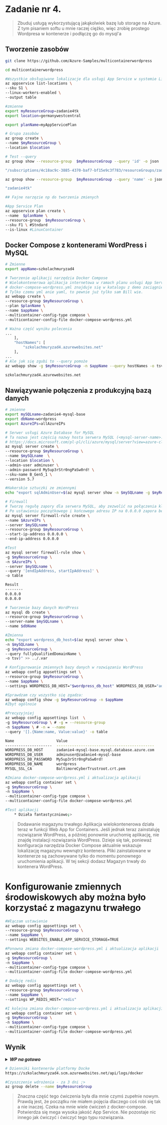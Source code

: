 # Zadanie nr 4. 
> Zbuduj usługą wykorzystującą jakąkolwiek bazę lub storage na Azure.
Z tym pisaniem softu u mnie raczej ciężko, więc zrobię prostego Wordpresa w kontenerze i podłączę go do mysql'a

## Tworzenie zasobów
```bash
git clone https://github.com/Azure-Samples/multicontainerwordpress

cd multicontainerwordpress

#Wszystkie obsługiwane lokalizacje dla usługi App Service w systemie Linux w warstwie Standardowa
az appservice list-locations \
--sku S1 \
--linux-workers-enabled \
--output table

#zmienne
export myResourceGroup=zadanie4tk
export location=germanywestcentral

export planName=myAppServicePlan

# Grupa zasobów
az group create \
--name $myResourceGroup \
--location $location

# Test --query
az group show --resource-group  $myResourceGroup --query 'id' -o json

"/subscriptions/4c18ac9c-3885-4370-baf7-bf15e9c3f783/resourceGroups/zadanie4tk"

az group show --resource-group  $myResourceGroup --query 'name' -o json

"zadanie4tk"

## Fajne narzęzie np do tworzenia zmienych

#App Service Plan
az appservice plan create \
--name  $planName \
--resource-group  $myResourceGroup \
--sku F1 \ #Stndard
--is-linux #LinuxContainer
```

## Docker Compose z kontenerami WordPress i MySQL
```bash
# Zmienne
export appName=szkolachmuryzad4

# Tworzenie aplikacji narzędzia Docker Compose
# Wielokontenerowa aplikacja internetowa w ramach planu usługi App Service. 
# docker-compose-wordpress.yml znajduje się w katalogu z demo zaciągniętym z gita. 
# Tylko czemu yml anie yaml, to pewnie już tylko sam Bill wie.
az webapp create \
--resource-group $myResourceGroup \
--plan $planName \
--name $appName \
--multicontainer-config-type compose \
--multicontainer-config-file docker-compose-wordpress.yml

# Ważna część wyniku polecenia
...
    ],
    "hostNames": [
        "szkolachmuryzad4.azurewebsites.net"
    ],
...
# Ale jak się zgubi to --query pomoże
az webapp show -g $myResourceGroup -n $appName --query hostNames -o tsv # zwracane bez "" jest lepsze do amiennych

szkolachmuryzad4.azurewebsites.net
```
## Nawiązywanie połączenia z produkcyjną bazą danych
```bash
# zmienne
export mySQLname=zadanie4-mysql-base
export dbName=wordpress
export AzureIPs=allAzureIPs

# Serwer usługi Azure Database for MySQL
# Ta nazwa jest częścią nazwy hosta serwera MySQL (<mysql-server-name>.database.windows.net) i musi być unikatowa w skali globalnej.
# https://docs.microsoft.com/pl-pl/cli/azure/mysql/server?view=azure-cli-latest#az_mysql_server_create
az mysql server create \
--resource-group $myResourceGroup \
--name $mySQLname  \
--location $location \
--admin-user adminuser \
--admin-password My5up3rStr0ngPaSw0rd! \
--sku-name B_Gen5_1 \
--version 5.7

#Hakerskie sztuczki ze zmiennymi
echo "export sqlAdminUser=$(az mysql server show -n $mySQLname -g $myResourceGroup --query administratorLogin -o tsv)" >> ../.var

# Firewall
# Tworzę regułę zapory dla serwera MySQL, aby zezwolić na połączenia klienckie. 
# Po ustawieniu początkowego i końcowego adresu IP na 0.0.0.0 zapora będzie otwierana tylko dla innych zasobów platformy Azure.
az mysql server firewall-rule create \
--name $AzureIPs \
--server $mySQLname \
--resource-group $myResourceGroup \
--start-ip-address 0.0.0.0 \
--end-ip-address 0.0.0.0

#Test
az mysql server firewall-rule show \
-g $myResourceGroup \
-n $AzureIPs \
--server $mySQLname \
--query '[endIpAddress, startIpAddress]' \
-o table 

Result
--------
0.0.0.0
0.0.0.0

# Tworzenie bazy danych WordPress
az mysql db create \
--resource-group $myResourceGroup \
--server-name $mySQLname \
--name $dbName

#Zmienna
echo "export wordpress_db_host=$(az mysql server show \
-n $mySQLname \
-g $myResourceGroup \
--query fullyQualifiedDomainName \
-o tsv)" >> ../.var

# Konfigurowanie zmiennych bazy danych w rozwiązaniu WordPress
az webapp config appsettings set \
--resource-group $myResourceGroup \
--name $appName \
--settings WORDPRESS_DB_HOST="$wordpress_db_host" WORDPRESS_DB_USER="adminuser@$mySQLname" WORDPRESS_DB_PASSWORD="My5up3rStr0ngPaSw0rd!" WORDPRESS_DB_NAME="$dbName" MYSQL_SSL_CA="BaltimoreCyberTrustroot.crt.pem"

#Sprawdzam czy wszystko się zgadza:
az webapp config show -g $myResourceGroup -n $appName
#Zbyt ogólnoie

#Precyzyjniej
az webapp config appsettings list  \
-g $myResourceGroup \ # -g = --resource-group
-n $appName \ # -n = --name
--query '[].{Name:name, Value:value}' -o table

Name                   Value
---------------------  --------------------------------------------
WORDPRESS_DB_HOST      zadanie4-mysql-base.mysql.database.azure.com
WORDPRESS_DB_USER      adminuser@zadanie4-mysql-base
WORDPRESS_DB_PASSWORD  My5up3rStr0ngPaSw0rd!
WORDPRESS_DB_NAME      wordpress
MYSQL_SSL_CA           BaltimoreCyberTrustroot.crt.pem

#Zmiana docker-compose-wordpress.yml i aktualizacja aplikacji
az webapp config container set \
-g $myResourceGroup \
-n $appName \
--multicontainer-config-type compose \
--multicontainer-config-file docker-compose-wordpress.yml

#Test aplikacji
    * Działa fantastyczniowo;>

```
> Dodawanie magazynu trwałego
Aplikacja wielokontenerowa działa teraz w funkcji Web App for Containers. Jeśli jednak teraz zainstaluję rozwiązanie WordPress, a później ponownie uruchomię aplikację, nie znajdę instalacji rozwiązania WordPress. Dzieje się tak, ponieważ konfiguracja narzędzia Docker Compose aktualnie wskazuje lokalizację magazynu wewnątrz kontenera. Pliki zainstalowane w kontenerze są zachowywane tylko do momentu ponownego uruchomienia aplikacji. W tej sekcji dodasz Magazyn trwały do kontenera WordPress.

# Konfigurowanie zmiennych środowiskowych aby można było korzystać z magazynu trwałego
```bash
#Włączam ustawienie
az webapp config appsettings set \
--resource-group $myResourceGroup \
--name $appName \
--settings WEBSITES_ENABLE_APP_SERVICE_STORAGE=TRUE

#Ponowna zmiana docker-compose-wordpress.yml i aktualizacja aplikacji
az webapp config container set \
-g $myResourceGroup \
-n $appName \
--multicontainer-config-type compose \
--multicontainer-config-file docker-compose-wordpress.yml

# Dodaję redis
az webapp config appsettings set \
--resource-group $myResourceGroup \
--name $appName \
--settings WP_REDIS_HOST="redis"

#I kolejna zmiana docker-compose-wordpress.yml i aktualizacja aplikacji
az webapp config container set \
-g $myResourceGroup \
-n $appName \
--multicontainer-config-type compose \
--multicontainer-config-file docker-compose-wordpress.yml
```
## Wynik
<details>
  <summary><b><i>WP na gotowo</i></b></summary>

![WP](./files/wp1.png "WordPress")
![WP](./files/wp2.png "WordPress")

</details>

```bash
# Dzienniki kontenerów platformy Docke
https://szkolachmuryzad4.scm.azurewebsites.net/api/logs/docker

#Czyszczenie wdrożenia - za 3 dni ;>
az group delete --name $myResourceGroup
```

> Znaczna część tego ćwiczenia była dla mnie czymś zupełnie nowym. 
Prawdą jest, że  początku nie miałem pojęcia dlaczego coś robi się tak a nie inaczej.
Czeka na mnie wiele ćwiczeń z docker-compose.
Potwierdza się mega wysoka jakość App Service.
Nie pozostaje nic innego jak ćwiczyć i ćwiczyć tego typu rozwiązania.

